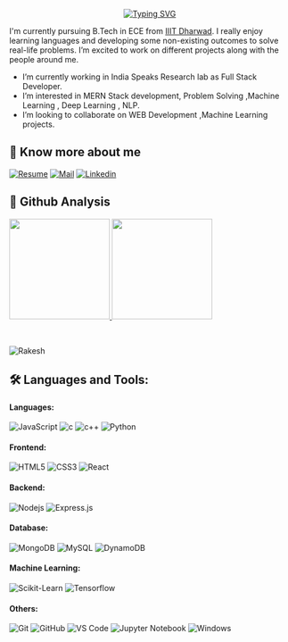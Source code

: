 
<!-- hello -->

<p align="center">
<a href="https://git.io/typing-svg"><img src="https://readme-typing-svg.demolab.com?font=Fira+Code&weight=900&size=25&pause=1000&center=true&vCenter=true&width=550&lines=This+%2C+Side+Rakesh+Roushan+;  MERN+Stack+Developer" alt="Typing SVG" /></a>
  
</p>
I'm currently pursuing B.Tech in ECE from <a href="https://iiitdwd.ac.in/">IIIT Dharwad</a>. 
I really enjoy learning languages and developing some non-existing outcomes to solve real-life problems. I’m excited to work on
different projects along with the people around me.

- I’m currently working in India Speaks Research lab as Full Stack Developer.
- I’m interested in MERN Stack development, Problem Solving ,Machine Learning , Deep Learning , NLP.
- I’m looking to collaborate on WEB Development ,Machine Learning projects.


<!-- [![An image of @nikku's Holopin badges, which is a link to view their full Holopin profile](https://holopin.me/nikku)](https://holopin.io/@nikku) -->

<!-- ## 🔗 Github Trophies
<p align="center">
<img src="https://github-profile-trophy.vercel.app/?username=Kali-Decoder&theme=darkhub">
</p> -->
 
## 🔗 Know more about me 

[![Resume](https://img.shields.io/badge/-Resume-black?style=for-the-badge&logo=google-drive&logoColor=white)](https://drive.google.com/file/d/1oXC8MvhDmt0Vpo7L62wOrUtv5ZW8Twy4/view?usp=sharing)
[![Mail](https://img.shields.io/badge/-Say%20Hi!-black?style=for-the-badge&logo=gmail)](mailto:rakeshroushan2341@gmail.com)
[![Linkedin](https://img.shields.io/badge/-Rakesh%20Roushan-black?style=for-the-badge&logo=Linkedin)](https://www.linkedin.com/in/connect-roushan/)


## 🔗 Github Analysis 
<p>
<a href="https://github.com/Roshan23R">
  <img height="180em" src="https://github-readme-stats-eight-theta.vercel.app/api?username=Roshan23R&show_icons=true&theme=blue-green&include_all_commits=true&count_private=true"/>
  <img height="180em" src="https://github-readme-stats-eight-theta.vercel.app/api/top-langs/?username=Roshan23R&layout=compact&langs_count=8&theme=blue-green"/>
</a>
</p>
<br/>
<p><img align="center" src="https://github-readme-streak-stats.herokuapp.com/?user=Roshan23R&" alt="Rakesh" /></p>

## 🛠 Languages and Tools:

#### Languages:
![JavaScript](https://img.shields.io/badge/javascript%20-%23323330.svg?&style=for-the-badge&logo=javascript&logoColor=%23F7DF1E)
![c](https://img.shields.io/badge/c%20-%2314354C.svg?&style=for-the-badge&logo=c&logoColor=white)
![c++](https://img.shields.io/badge/c++-%23ED8B00.svg?&style=for-the-badge&logo=c++&logoColor=white)
![Python](https://img.shields.io/badge/Python%20-%231572B6.svg?&style=for-the-badge&logo=python&logoColor=white)

#### Frontend:
![HTML5](https://img.shields.io/badge/html5%20-%23E34F26.svg?&style=for-the-badge&logo=html5&logoColor=white)
![CSS3](https://img.shields.io/badge/css3%20-%231572B6.svg?&style=for-the-badge&logo=css3&logoColor=white)
![React](https://img.shields.io/badge/react%20-%2320232a.svg?&style=for-the-badge&logo=react&logoColor=%2361DAFB)
<!-- ![Bootstrap](https://img.shields.io/badge/bootstrap%20-%23563D7C.svg?&style=for-the-badge&logo=bootstrap&logoColor=white) -->
<!-- ![Material UI](https://img.shields.io/badge/material%20ui%20-%230081CB.svg?&style=for-the-badge&logo=material-ui&logoColor=white) -->

#### Backend:
![Nodejs](https://img.shields.io/badge/node.js%20-%2343853D.svg?&style=for-the-badge&logo=node.js&logoColor=white)
![Express.js](https://img.shields.io/badge/express.js%20-%23404d59.svg?&style=for-the-badge&logo=express)


#### Database:
![MongoDB](https://img.shields.io/badge/MongoDB-%234ea94b.svg?&style=for-the-badge&logo=mongodb&logoColor=white)
![MySQL](https://img.shields.io/badge/mysql-%2300f.svg?&style=for-the-badge&logo=mysql&logoColor=white)
![DynamoDB](https://img.shields.io/badge/dynamodb-%2300f.svg?&style=for-the-badge&logo=dynamoDB&logoColor=white)
<!-- ![Oracle Database](https://img.shields.io/badge/oracle%20-%23F00000.svg?&style=for-the-badge&logo=oracle&logoColor=white) -->

#### Machine Learning:

![Scikit-Learn](https://img.shields.io/badge/scikit%20learn%20-%23430098.svg?&style=for-the-badge&logo=scikit-learn&logoColor=white)
![Tensorflow](https://img.shields.io/badge/tensorflow%20-%23039BE5.svg?&style=for-the-badge&logo=tensorflow)


#### Others:
![Git](https://img.shields.io/badge/git%20-%23F05033.svg?&style=for-the-badge&logo=git&logoColor=white)
![GitHub](https://img.shields.io/badge/github%20-%23121011.svg?&style=for-the-badge&logo=github&logoColor=white)
![VS Code](https://img.shields.io/badge/VS%20Code%20-%230070D1.svg?&style=for-the-badge&logo=visual-studio-code&logoColor=white)
![Jupyter Notebook](https://img.shields.io/badge/jupyter%20notebook-0078D6?style=for-the-badge&logo=jupyter-notebook&logoColor=white)
![Windows](https://img.shields.io/badge/Windows-0078D6?style=for-the-badge&logo=windows&logoColor=white)
<!-- ![Figma](https://img.shields.io/badge/figma%20-%23F24E1E.svg?&style=for-the-badge&logo=figma&logoColor=white)
![Ethereum](https://img.shields.io/badge/Ethereum-0078D6?style=for-the-badge&logo=Ethereum&logoColor=white)
 -->


<br/>
